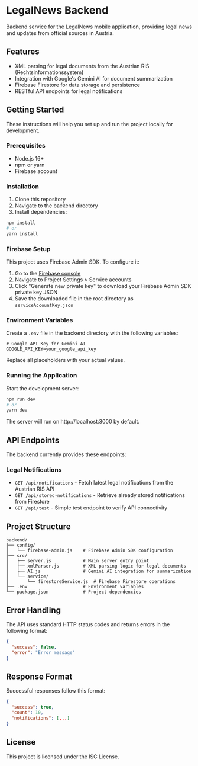 # LegalNews Backend

Backend service for the LegalNews mobile application, providing legal news and updates from official sources in Austria.

## Features

- XML parsing for legal documents from the Austrian RIS (Rechtsinformationssystem)
- Integration with Google's Gemini AI for document summarization
- Firebase Firestore for data storage and persistence
- RESTful API endpoints for legal notifications

## Getting Started

These instructions will help you set up and run the project locally for development.

### Prerequisites

- Node.js 16+ 
- npm or yarn
- Firebase account

### Installation

1. Clone this repository
2. Navigate to the backend directory
3. Install dependencies:

```bash
npm install
# or
yarn install
```

### Firebase Setup

This project uses Firebase Admin SDK. To configure it:

1. Go to the [Firebase console](https://console.firebase.google.com/)
2. Navigate to Project Settings > Service accounts
3. Click "Generate new private key" to download your Firebase Admin SDK private key JSON
4. Save the downloaded file in the root directory as `serviceAccountKey.json`

### Environment Variables

Create a `.env` file in the backend directory with the following variables:

```
# Google API Key for Gemini AI
GOOGLE_API_KEY=your_google_api_key
```

Replace all placeholders with your actual values.

### Running the Application

Start the development server:

```bash
npm run dev
# or
yarn dev
```

The server will run on http://localhost:3000 by default.

## API Endpoints

The backend currently provides these endpoints:

### Legal Notifications
- `GET /api/notifications` - Fetch latest legal notifications from the Austrian RIS API
- `GET /api/stored-notifications` - Retrieve already stored notifications from Firestore
- `GET /api/test` - Simple test endpoint to verify API connectivity

## Project Structure

```
backend/
├── config/
│   └── firebase-admin.js    # Firebase Admin SDK configuration
├── src/
│   ├── server.js            # Main server entry point
│   ├── xmlParser.js         # XML parsing logic for legal documents
│   ├── AI.js                # Gemini AI integration for summarization
│   └── service/
│       └── firestoreService.js  # Firebase Firestore operations
├── .env                     # Environment variables
└── package.json             # Project dependencies
```

## Error Handling

The API uses standard HTTP status codes and returns errors in the following format:

```json
{
  "success": false,
  "error": "Error message"
}
```

## Response Format

Successful responses follow this format:

```json
{
  "success": true,
  "count": 10,
  "notifications": [...]
}
```

## License

This project is licensed under the ISC License.
